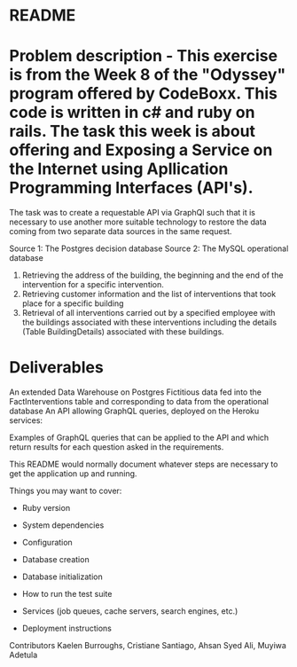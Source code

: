 # README

# Problem description - This exercise is from the Week 8 of the "Odyssey" program offered by CodeBoxx. This code is written in c# and ruby on rails. The task this week is about offering and Exposing a Service on the Internet using Apllication Programming Interfaces (API's).

The task was to create a requestable API via GraphQl such that it is necessary to use another more suitable technology to restore the data coming from two separate data sources in the same request.

Source 1: The Postgres decision database
Source 2: The MySQL operational database

1. Retrieving the address of the building, the beginning and the end of the intervention for a specific intervention.
2. Retrieving customer information and the list of interventions that took place for a specific building
3. Retrieval of all interventions carried out by a specified employee with the buildings associated with these interventions including the details (Table BuildingDetails) associated with these buildings.


# Deliverables

An extended Data Warehouse on Postgres 
Fictitious data fed into the FactInterventions table and corresponding to data from the operational database
An API allowing GraphQL queries, deployed on the Heroku services:

Examples of GraphQL queries that can be applied to the API and which return results for each question asked in the requirements.


This README would normally document whatever steps are necessary to get the
application up and running.

Things you may want to cover:

* Ruby version

* System dependencies

* Configuration

* Database creation

* Database initialization

* How to run the test suite

* Services (job queues, cache servers, search engines, etc.)

* Deployment instructions

Contributors Kaelen Burroughs, Cristiane Santiago, Ahsan Syed Ali, Muyiwa Adetula
